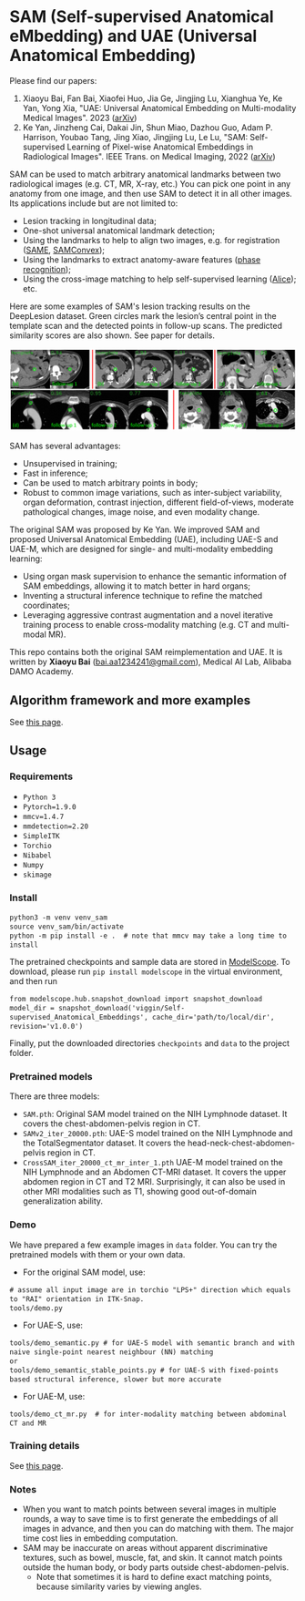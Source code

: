 # SAM (Self-supervised Anatomical eMbedding) and UAE (Universal Anatomical Embedding)
Please find our papers:
1. Xiaoyu Bai, Fan Bai, Xiaofei Huo, Jia Ge, Jingjing Lu, Xianghua Ye, Ke Yan, Yong Xia, "UAE: Universal Anatomical 
Embedding on Multi-modality Medical Images". 2023 ([arXiv](https://arxiv.org/pdf/2311.15111.pdf))
2. Ke Yan, Jinzheng Cai, Dakai Jin, Shun Miao, Dazhou Guo, Adam P. Harrison, Youbao Tang, 
Jing Xiao, Jingjing Lu, Le Lu, "SAM: Self-supervised Learning of Pixel-wise Anatomical Embeddings in Radiological 
Images". IEEE Trans. on Medical Imaging, 2022 ([arXiv](https://arxiv.org/abs/2012.02383))

SAM can be used to match arbitrary anatomical landmarks between two radiological images (e.g. CT, MR, X-ray, etc.) You
can pick one point in any anatomy from one image, and then use SAM to detect it in all other images. Its applications
include but are not limited to:
* Lesion tracking in longitudinal data;
* One-shot universal anatomical landmark detection;
* Using the landmarks to help to align two images, e.g. for registration ([SAME](https://arxiv.org/abs/2109.11572),
[SAMConvex](https://arxiv.org/abs/2307.09727));
* Using the landmarks to extract anatomy-aware features ([phase recognition](https://openreview.net/forum?id=0wblcjbC2sN));
* Using the cross-image matching to help self-supervised learning ([Alice](https://arxiv.org/pdf/2302.05615.pdf)); etc.

Here are some examples of SAM's lesion tracking results on the DeepLesion dataset. Green circles mark the lesion’s central point in the template 
scan and the detected points in follow-up scans. The predicted similarity scores are also shown. See paper for details.

![](./resources/SAM_examples.png)

SAM has several advantages:
* Unsupervised in training;
* Fast in inference;
* Can be used to match arbitrary points in body;
* Robust to common image variations, such as inter-subject variability, organ deformation, contrast injection,
different field-of-views, moderate pathological changes, image noise, and even modality change.

The original SAM was proposed by Ke Yan. We improved SAM and proposed Universal Anatomical Embedding (UAE), including 
UAE-S and UAE-M, which are designed for single- and multi-modality embedding learning:
* Using organ mask supervision to enhance the semantic information of SAM embeddings, allowing it to match better in hard 
organs;
* Inventing a structural inference technique to refine the matched coordinates;
* Leveraging aggressive contrast augmentation and a novel iterative training process to enable cross-modality matching (e.g. CT and
multi-modal MR).

This repo contains both the original SAM reimplementation and UAE. It is written by **Xiaoyu Bai** (bai.aa1234241@gmail.com), 
Medical AI Lab, Alibaba DAMO Academy.

## Algorithm framework and more examples
See [this page](./resources/algorithm_frameworks.md).

## Usage

### Requirements
- `Python 3`
- `Pytorch=1.9.0`
- `mmcv=1.4.7`
- `mmdetection=2.20`
- `SimpleITK`
- `Torchio`
- `Nibabel`
- `Numpy`
- `skimage`

### Install
```
python3 -m venv venv_sam
source venv_sam/bin/activate
python -m pip install -e .  # note that mmcv may take a long time to install
```
The pretrained checkpoints and sample data are stored in [ModelScope](https://www.modelscope.cn/home). To download, 
please run `pip install modelscope` in the virtual environment, and then run
```
from modelscope.hub.snapshot_download import snapshot_download
model_dir = snapshot_download('viggin/Self-supervised_Anatomical_Embeddings', cache_dir='path/to/local/dir', revision='v1.0.0')
```
Finally, put the downloaded directories `checkpoints` and `data` to the project folder.

### Pretrained models
There are three models:
* `SAM.pth`: Original SAM model trained on the NIH Lymphnode dataset. It covers the chest-abdomen-pelvis region in CT.
* `SAMv2_iter_20000.pth`: UAE-S model trained on the NIH Lymphnode and the TotalSegmentator dataset. It covers the 
head-neck-chest-abdomen-pelvis region in CT.
* `CrossSAM_iter_20000_ct_mr_inter_1.pth` UAE-M model trained on the NIH Lymphnode and an Abdomen CT-MRI dataset.
It covers the upper abdomen region in CT and T2 MRI. Surprisingly, it can also be used in other MRI modalities such as 
T1, showing good out-of-domain generalization ability.

### Demo

We have prepared a few example images in `data` folder. You can try the pretrained models with them or your own data.

- For the original SAM model, use:
```
# assume all input image are in torchio "LPS+" direction which equals to "RAI" orientation in ITK-Snap.
tools/demo.py
```
- For UAE-S, use:
```
tools/demo_semantic.py # for UAE-S model with semantic branch and with naive single-point nearest neighbour (NN) matching
or
tools/demo_semantic_stable_points.py # for UAE-S with fixed-points based structural inference, slower but more accurate
```
- For UAE-M, use:
```
tools/demo_ct_mr.py  # for inter-modality matching between abdominal CT and MR
```

### Training details
See [this page](./resources/training.md).

### Notes
* When you want to match points between several images in multiple rounds, a way to save time is to first generate the 
embeddings of all images in advance, and then you can do matching with them. The major time cost lies in embedding computation.
* SAM may be inaccurate on areas without apparent discriminative textures, such as bowel, muscle, fat, and skin. It cannot
match points outside the human body, or body parts outside chest-abdomen-pelvis.
  * Note that sometimes it is hard to define exact matching points, because similarity varies by viewing angles.